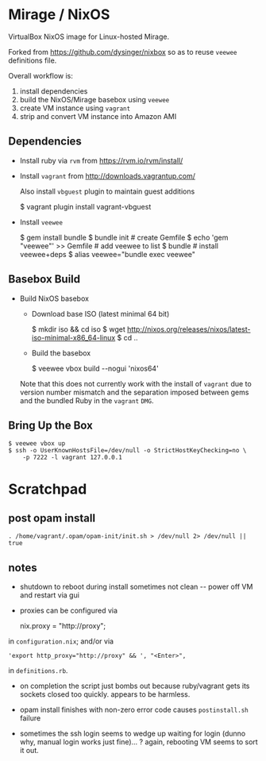 Mirage / NixOS
==============

VirtualBox NixOS image for Linux-hosted Mirage.

Forked from <https://github.com/dysinger/nixbox> so as to reuse `veewee` definitions file.

Overall workflow is:

1. install dependencies
2. build the NixOS/Mirage basebox using `veewee`
3. create VM instance using `vagrant`
4. strip and convert VM instance into Amazon AMI

Dependencies
------------

* Install ruby via `rvm` from <https://rvm.io/rvm/install/>

* Install `vagrant` from <http://downloads.vagrantup.com/>

  Also install `vbguest` plugin to maintain guest additions
  
    $ vagrant plugin install vagrant-vbguest

* Install `veewee`

    $ gem install bundle
    $ bundle init                    # create Gemfile
    $ echo 'gem "veewee"' >> Gemfile # add veewee to list
    $ bundle                         # install veewee+deps
    $ alias veewee="bundle exec veewee"
    
Basebox Build
-------------

* Build NixOS basebox

  + Download base ISO (latest minimal 64 bit)
  
    $ mkdir iso && cd iso
    $ wget http://nixos.org/releases/nixos/latest-iso-minimal-x86_64-linux
    $ cd ..
    
  + Build the basebox
  
    $ veewee vbox build --nogui 'nixos64'
    
  Note that this does not currently work with the install of `vagrant` due to version number mismatch and the separation imposed between gems and the bundled Ruby in the `vagrant` `DMG`.
 
Bring Up the Box
----------------

    $ veewee vbox up
    $ ssh -o UserKnownHostsFile=/dev/null -o StrictHostKeyChecking=no \
        -p 7222 -l vagrant 127.0.0.1

    
  
Scratchpad 
==========

## post opam install

    . /home/vagrant/.opam/opam-init/init.sh > /dev/null 2> /dev/null || true


## notes

+ shutdown to reboot during install sometimes not clean -- power off VM and restart via gui

+ proxies can be configured via 
    
    nix.proxy = "http://proxy";
    
in `configuration.nix`; and/or via 
    
    'export http_proxy="http://proxy" && ', "<Enter>",
    
in `definitions.rb`.

+ on completion the script just bombs out because ruby/vagrant gets its sockets closed too quickly. appears to be harmless.

+ opam install finishes with non-zero error code causes `postinstall.sh` failure

+ sometimes the ssh login seems to wedge up waiting for login (dunno why, manual login works just fine)... ?  again, rebooting VM seems to sort it out.
